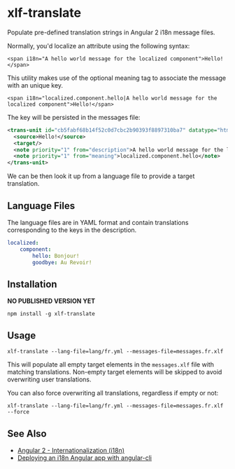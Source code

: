 # xlf-translate

Populate pre-defined translation strings in Angular 2 i18n message files.

Normally, you'd localize an attribute using the following syntax:

```
<span i18n="A hello world message for the localized component">Hello!</span>
```

This utility makes use of the optional meaning tag to associate the message with an unique key.
```
<span i18n="localized.component.hello|A hello world message for the localized component">Hello!</span>
```

The key will be persisted in the messages file:

```xml
<trans-unit id="cb5fabf68b14f52c0d7cbc2b90393f8897310ba7" datatype="html">
  <source>Hello!</source>
  <target/>
  <note priority="1" from="description">A hello world message for the localized component</note>
  <note priority="1" from="meaning">localized.component.hello</note>
</trans-unit>
```

We can be then look it up from a language file to provide a target translation.

## Language Files

The language files are in YAML format and contain translations corresponding to the keys in the description.

```yaml
localized:
    component:
        hello: Bonjour!
        goodbye: Au Revoir!

```

## Installation

**NO PUBLISHED VERSION YET**

`npm install -g xlf-translate`

## Usage

`xlf-translate --lang-file=lang/fr.yml --messages-file=messages.fr.xlf`

This will populate all empty target elements in the `messages.xlf` file with matching translations. Non-empty target elements will be skipped to avoid overwriting user translations.

You can also force overwriting all translations, regardless if empty or not:

`xlf-translate --lang-file=lang/fr.yml --messages-file=messages.fr.xlf --force`

## See Also

* [Angular 2 - Internationalization (i18n)](https://angular.io/docs/ts/latest/cookbook/i18n.html)
* [Deploying an i18n Angular app with angular-cli](https://medium.com/@feloy/deploying-an-i18n-angular-app-with-angular-cli-fc788f17e358#.2qlq8lfad)

